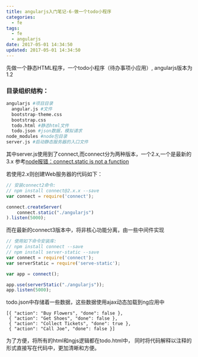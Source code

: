 ```yaml
---
title: angularjs入门笔记-6-做一个todo小程序
categories:
  - fe
tags:
  - fe
  - angularjs
date: 2017-05-01 14:34:50
updated: 2017-05-01 14:34:50
---
```


先做一个静态HTML程序，一个todo小程序（待办事项小应用）, angularjs版本为1.2

### 目录组织结构：
```s
angularjs #项目目录
  angular.js #文件
  bootstrap-theme.css
  bootstrap.css
  todo.html #静态html文件
  todo.json #json数据，模拟请求
node_modules #node包目录
server.js #启动静态服务器的入口文件
```


其中server.js使用到了connect,而connect分为两种版本，一个2.x,一个是最新的3.x
参考[node报错：connect.static is not a function](https://segmentfault.com/q/1010000005090969)

若使用2.x则创建Web服务器的代码如下：
```js
// 安装connect2命令:
// npm install connect@2.x.x --save
var connect = require('connect');

connect.createServer(
    connect.static("./angularjs")
).listen(5000);
```
而在最新的connect3版本中，将非核心功能分离，由一些中间件实现
```js
// 使用如下命令安装库:
// npm install connect --save
// npm install server-static --save
var connect = require('connect');
var serverStatic = require('serve-static');

var app = connect();

app.use(serverStatic("./angularjs"));
app.listen(5000);
```
todo.json中存储着一些数据，这些数据使用ajax动态加载到ng应用中
```
[{ "action": "Buy Flowers", "done": false },
 { "action": "Get Shoes", "done": false },
 { "action": "Collect Tickets", "done": true },
 { "action": "Call Joe", "done": false }]
```


为了方便，将所有的html和ngjs逻辑都在todo.html中，
同时将代码解释以注释的形式直接写在代码中，更加清晰和方便。
```html

```
